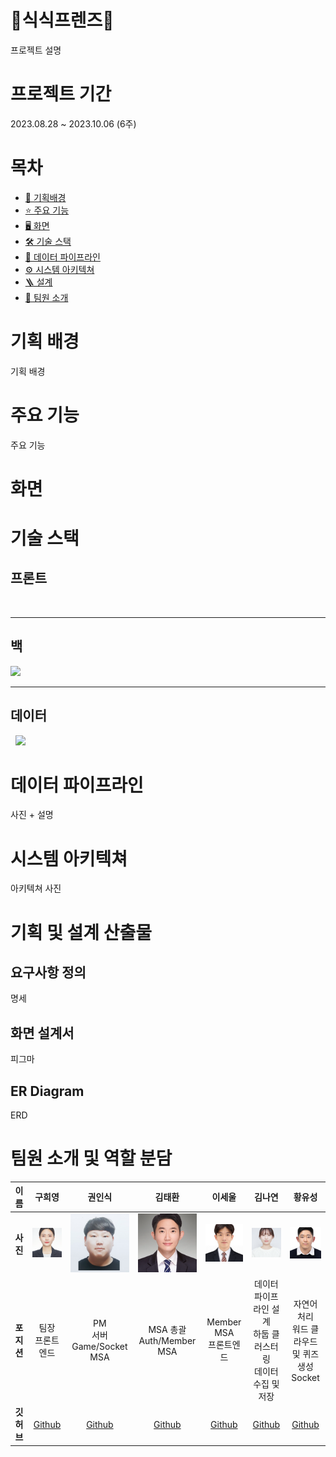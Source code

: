 # 🐰식식프렌즈📆

프로젝트 설명

# 프로젝트 기간

2023.08.28 ~ 2023.10.06 (6주)

# 목차

- [🎯 기획배경](#subject)
- [⭐️ 주요 기능](#mainContents)
- [🖥️ 화면](#contents)
- [🛠️ 기술 스택](#skills)
- [💾 데이터 파이프라인](#dataPipelines)
- [⚙ 시스템 아키텍쳐](#systemArchitecture)
- [🪜 설계](#design)
- [👥 팀원 소개](#members)

# 기획 배경

<a name="subject"></a>

기획 배경

# 주요 기능

<a name="mainContents"></a>

주요 기능

# 화면

<a name="contents"></a>



# 기술 스택

<a name="skills"></a>

## 프론트

<img title="" src="https://img.shields.io/badge/Next.js-000000?style=for-the-badge&logo=nextdotjs&logoColor=white" alt="">

---

## 백

<img src="https://img.shields.io/badge/springboot-6DB33F?style=for-the-badge&logo=springboot&logoColor=white">

---

## 데이터

<img title="" src="https://img.shields.io/badge/hadoop-66CCFF?style=for-the-badge&logo=apachehadoop&logoColor=black" alt="">

<img title="" src="https://img.shields.io/badge/spark-E25A1C?style=for-the-badge&logo=apachespark&logoColor=white" alt="">

<img src="https://img.shields.io/badge/python-3776AB?style=for-the-badge&logo=python&logoColor=white">

<img title="" src="https://img.shields.io/badge/Docker-2496ED?style=for-the-badge&logo=docker&logoColor=white" alt="">

<img title="" src="https://img.shields.io/badge/Airflow-017CEE?style=for-the-badge&logo=apacheairflow&logoColor=black" alt=""> 



# 데이터 파이프라인

<a name="dataPipelines"></a>

사진 + 설명

# 시스템 아키텍쳐

<a name="systemArchitecture"></a>

아키텍쳐 사진

# 기획 및 설계 산출물

<a name="design"></a>

## 요구사항 정의

명세

## 화면 설계서

피그마

## ER Diagram

ERD

# 팀원 소개 및 역할 분담

<a name="members"></a>

| 이름      | **구희영**                                                                             | **권인식**                                                                                   | **김태환**                                                                                     | **이세울**                                                                                    | **김나연**                                                                                   | **황유성**                                                                                     |
|:-------:|:-----------------------------------------------------------------------------------:|:-----------------------------------------------------------------------------------------:|:-------------------------------------------------------------------------------------------:|:------------------------------------------------------------------------------------------:|:-----------------------------------------------------------------------------------------:|:-------------------------------------------------------------------------------------------:|
| **사진**  | <img title="" src="./assets/hy.png" alt="heeyoung" width="133" data-align="center"> | <img title="" src="./assets/image%20(4).png" alt="insik" width="201" data-align="center"> | <img title="" src="./assets/image%20(3).png" alt="taehwan" width="173" data-align="center"> | <img title="" src="./assets/image%20(6).png" alt="sewool" data-align="center" width="172"> | <img title="" src="./assets/image%20(5).png" alt="nayeon" data-align="center" width="94"> | <img title="" src="./assets/image%20(2).png" alt="yuseong" data-align="center" width="126"> |
| **포지션** | 팀장<br/>프론트엔드                                                                        | PM<br />서버<br/>Game/Socket MSA                                                            | MSA 총괄 <br />Auth/Member MSA                                                                | Member MSA<br />프론트엔드                                                                      | 데이터 파이프라인 설계<br />하둡 클러스터링 <br/>데이터 수집 및 저장                                               | 자연어처리 <br />워드 클라우드 및 퀴즈 생성 <br />Socket                                                    |
| **깃허브** | [Github](https://github.com/hi9900)                                                 | [Github](https://github.com/PassionSoftIan)                                               | [Github](https://github.com/kimta2hwan)                                                     | [Github](https://github.com/sl39)                                                          | [Github](https://github.com/nayeonxkim)                                                   | [Github](https://github.com/StarSein)                                                       |
